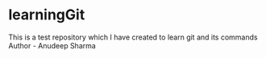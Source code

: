 # learningGit
This is a test repository which I have created to learn git and its commands
<br>
Author - Anudeep Sharma
